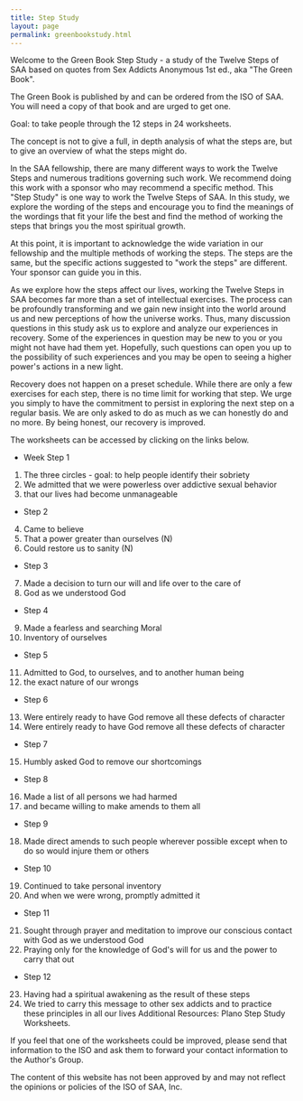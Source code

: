 ```yaml
---
title: Step Study
layout: page
permalink: greenbookstudy.html
---
```


Welcome to the Green Book Step Study - a study of the Twelve Steps of SAA based on quotes from Sex Addicts Anonymous 1st ed., aka "The Green Book".

The Green Book is published by and can be ordered from the ISO of SAA. You will need a copy of that book and are urged to get one.

Goal: to take people through the 12 steps in 24 worksheets.

The concept is not to give a full, in depth analysis of what the steps are, but to give an overview of what the steps might do.

In the SAA fellowship, there are many different ways to work the Twelve Steps and numerous traditions governing such work. We recommend doing this work with a sponsor who may recommend a specific method. This "Step Study" is one way to work the Twelve Steps of SAA. In this study, we explore the wording of the steps and encourage you to find the meanings of the wordings that fit your life the best and find the method of working the steps that brings you the most spiritual growth.

At this point, it is important to acknowledge the wide variation in our fellowship and the multiple methods of working the steps. The steps are the same, but the specific actions suggested to "work the steps" are different. Your sponsor can guide you in this.

As we explore how the steps affect our lives, working the Twelve Steps in SAA becomes far more than a set of intellectual exercises. The process can be profoundly transforming and we gain new insight into the world around us and new perceptions of how the universe works. Thus, many discussion questions in this study ask us to explore and analyze our experiences in recovery. Some of the experiences in question may be new to you or you might not have had them yet. Hopefully, such questions can open you up to the possibility of such experiences and you may be open to seeing a higher power's actions in a new light.

Recovery does not happen on a preset schedule. While there are only a few exercises for each step, there is no time limit for working that step. We urge you simply to have the commitment to persist in exploring the next step on a regular basis. We are only asked to do as much as we can honestly do and no more. By being honest, our recovery is improved.

The worksheets can be accessed by clicking on the links below.

- Week
Step 1
1.	The three circles - goal: to help people identify their sobriety
2.	We admitted that we were powerless over addictive sexual behavior
3.	that our lives had become unmanageable

- Step 2
4.	Came to believe
5.	That a power greater than ourselves (N)
6.	Could restore us to sanity (N)

- Step 3
7.	Made a decision to turn our will and life over to the care of
8.	God as we understood God

- Step 4
9.	Made a fearless and searching Moral
10.	Inventory of ourselves

- Step 5
11.	Admitted to God, to ourselves, and to another human being
12.	the exact nature of our wrongs

- Step 6
13.	Were entirely ready to have God remove all these defects of character
14.	Were entirely ready to have God remove all these defects of character

- Step 7
15.	Humbly asked God to remove our shortcomings

- Step 8
16.	Made a list of all persons we had harmed
17.	and became willing to make amends to them all

- Step 9
18.	Made direct amends to such people wherever possible except when to do so would injure them or others

- Step 10
19.	Continued to take personal inventory
20.	And when we were wrong, promptly admitted it

- Step 11
21.	Sought through prayer and meditation to improve our conscious contact with God as we understood God
22.	Praying only for the knowledge of God's will for us and the power to carry that out

- Step 12
23.	Having had a spiritual awakening as the result of these steps
24.	We tried to carry this message to other sex addicts and to practice these principles in all our lives
Additional Resources: Plano Step Study Worksheets.

If you feel that one of the worksheets could be improved, please send that information to the ISO and ask them to forward your contact information to the Author's Group.

The content of this website has not been approved by and may not reflect the opinions or policies of the ISO of SAA, Inc.
